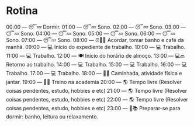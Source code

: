 # Rotina

00:00 — 😴💤 Dormir.
01:00 — 😴💤 Sono.
02:00 — 😴💤 Sono.
03:00 — 😴💤 Sono.
04:00 — 😴💤 Sono.
05:00 — 😴💤 Sono.
06:00 — 😴💤 Sono.
07:00 — 😴💤 Sono.
08:00 — ⏰🛀🍳 Acordar, tomar banho e café da manhã.
09:00 — 💻 Início do expediente de trabalho.
10:00 — 💻 Trabalho.
11:00 — 💻 Trabalho.
12:00 — 🍽️ Início do horário de almoço.
13:00 — 💻🔙 Retorno ao trabalho.
14:00 — 💻 Trabalho.
15:00 — 💻 Trabalho.
16:00 — 💻 Trabalho.
17:00 — 💻 Trabalho.
18:00 — 🚶‍♂️ Caminhada, atividade física e jantar.
19:00 — 🏋️‍♂️ Treino na academia
20:00 — 🌎 Tempo livre (Resolver coisas pendentes, estudo, hobbies e etc)
21:00 — 🌎 Tempo livre (Resolver coisas pendentes, estudo, hobbies e etc)
22:00 — 🌎 Tempo livre (Resolver coisas pendentes, estudo, hobbies e etc)
23:00 — 🛀📚 Preparar-se para dormir: banho, leitura ou relaxamento.
